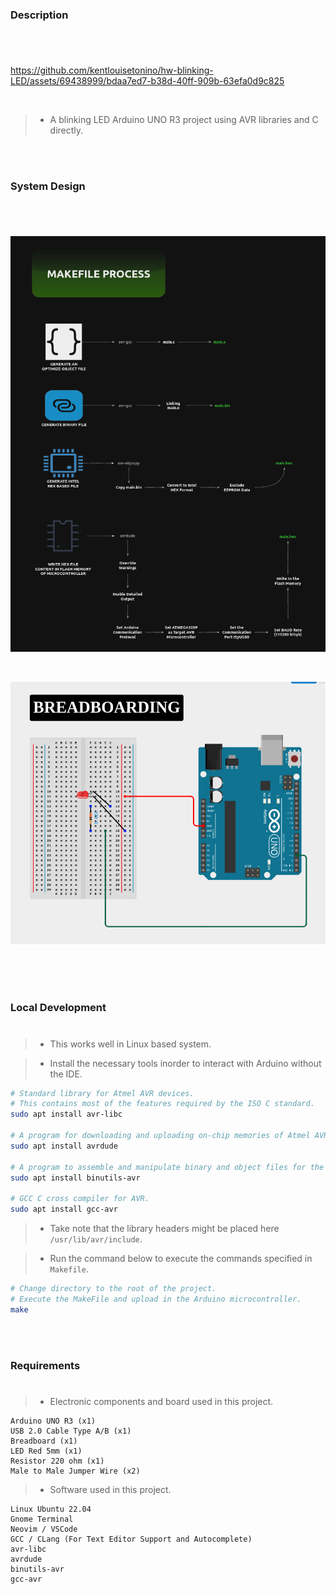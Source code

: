 ### Description
#

<br />

https://github.com/kentlouisetonino/hw-blinking-LED/assets/69438999/bdaa7ed7-b38d-40ff-909b-63efa0d9c825

<br />

> - A blinking LED Arduino UNO R3 project using AVR libraries and C directly.

<br />
<br />



### System Design
#

<br />

![Makefile Process](./docs/image-makefile-process.png)

<br />

![Breadboarding](./docs/image-breadboarding.png)

<br />

<br />
<br />



### Local Development
#

> - This works well in Linux based system.

> - Install the necessary tools inorder to interact
    with Arduino without the IDE.

```bash
# Standard library for Atmel AVR devices.
# This contains most of the features required by the ISO C standard.
sudo apt install avr-libc

# A program for downloading and uploading on-chip memories of Atmel AVR Microcontroller.
sudo apt install avrdude

# A program to assemble and manipulate binary and object files for the AVR architecture.
sudo apt install binutils-avr

# GCC C cross compiler for AVR.
sudo apt install gcc-avr
```

> - Take note that the library headers might be placed here `/usr/lib/avr/include`.

> - Run the command below to execute the commands specified in `Makefile`.

```bash
# Change directory to the root of the project.
# Execute the MakeFile and upload in the Arduino microcontroller.
make
```

<br />
<br />



### Requirements
#

> - Electronic components and board used in this project.

```plaintext
Arduino UNO R3 (x1)
USB 2.0 Cable Type A/B (x1)
Breadboard (x1)
LED Red 5mm (x1)
Resistor 220 ohm (x1)
Male to Male Jumper Wire (x2)
```

> - Software used in this project.

```plaintext
Linux Ubuntu 22.04
Gnome Terminal
Neovim / VSCode
GCC / CLang (For Text Editor Support and Autocomplete)
avr-libc
avrdude
binutils-avr
gcc-avr
```
